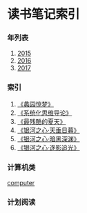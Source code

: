 读书笔记索引
====================

### 年列表
1. [2015](2015/README2015.md)
2. [2016](2016/README2016.md)
3. [2017](2017/README2017.md)


### 索引
1. [《蠡园惊梦》](rn2018_001.md)
2. [《系统化思维导论》](rn2018_002.md)
3. [《最残酷的夏天》](rn2018_003.md)
4. [《银河之心·天垂日暮》](rn2018_004.md)
5. [《银河之心·暗黑深渊》](rn2018_005.md)
6. [《银河之心·逐影追光》](rn2018_006.md)




### 计算机类
[computer](computer/README.md)

### 计划阅读

